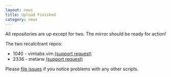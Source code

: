 ```yaml
---
layout: news
title: Upload Finished
category: news
---
```


All repositories are up except for two.  The mirror should
be ready for action!

The two recalcitrant repos:

 * 1040 - vimtabs.vim [(support request)](http://support.github.com/discussions/repos/4546-cant-create-repository)
 * 2336 - metarw [(support request)](http://support.github.com/discussions/repos/4545-cant-push-to-repository)

Please [file issues](http://github.com/vim-scripts/vim-scraper/issues)
if you notice problems with any other scripts.
